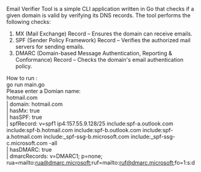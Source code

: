 Email Verifier Tool is a simple CLI application written in Go that checks if a given domain is valid by verifying its DNS records. The tool performs the following checks:

1) MX (Mail Exchange) Record – Ensures the domain can receive emails.
2) SPF (Sender Policy Framework) Record – Verifies the authorized mail servers for sending emails.
3) DMARC (Domain-based Message Authentication, Reporting & Conformance) Record – Checks the domain's email authentication policy.

How to run :                                           
go run main.go                                                      
Please enter a Domian name:         
hotmail.com                     
| domain: hotmail.com    
| hasMx: true  
| hasSPF: true  
| spfRecord: v=spf1 ip4:157.55.9.128/25 include:spf-a.outlook.com include:spf-b.hotmail.com include:spf-b.outlook.com include:spf-a.hotmail.com include:_spf-ssg-b.microsoft.com include:_spf-ssg-c.microsoft.com -all    
| hasDMARC: true   
| dmarcRecords: v=DMARC1; p=none; rua=mailto:rua@dmarc.microsoft;ruf=mailto:ruf@dmarc.microsoft;fo=1:s:d 

